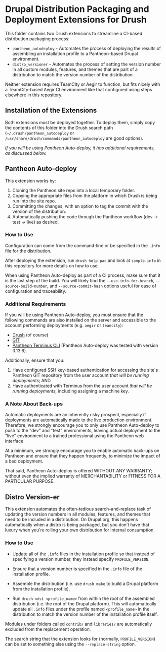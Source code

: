 # Drupal Distribution Packaging and Deployment Extensions for Drush
This folder contains two Drush extensions to streamline a CI-based distribution
packaging process:

- `pantheon_autodeploy` - Automates the process of deploying the results of
  assembling an installation profile to a Pantheon-based Drupal environment.
- `distro_versioner` - Automates the process of setting the version number in
  all custom modules, features, and themes that are part of a distribution to
  match the version number of the distribution.

Neither extension requires TeamCity or Aegir to function, but fits nicely with
a TeamCity-based Aegir CI environment like that configured using steps elsewhere
in this repository.

## Installation of the Extensions
Both extensions must be deployed together. To deploy them, simply copy the
contents of this folder into the Drush search path
(`~/.drush/pantheon_autodeploy` or
`/usr/share/drush/commands/pantheon_autodeploy` are good options).

_If you will be using Pantheon Auto-deploy, it has additional requirements, as
discussed below._

## Pantheon Auto-deploy
This extension works by:
1. Cloning the Pantheon site repo into a local temporary folder.
2. Copying the appropriate files from the platform in which Drush is being run
   into the site repo.
3. Committing the changes, with an option to tag the commit with the version of
   the distribution.
4. Automatically pushing the code through the Pantheon workflow
  (dev -> test -> live) as desired.

### How to Use
Configuration can come from the command-line or be specified in the `.info` file
for the distribution.

After deploying the extension, run `drush help pad` and look at `sample.info` in
this repository for more details on how to use.

When using Pantheon Auto-deploy as part of a CI process, make sure that it is
the last step of the build. You will likely find the `--use-info-for-branch`,
`--source-build-number`, and `--source-commit-hash` options useful for ease
of configuration and traceability.

### Additional Requirements
If you will be using Pantheon Auto-deploy, you must ensure that the following
commands are also installed on the server and accessible to the account
performing deployments (e.g. `aegir` or `teamcity`):
- [Drush](http://www.drush.org/en/master/) (of course)
- [GIT](https://git-scm.com/)
- [Pantheon Terminus CLI](https://github.com/pantheon-systems/terminus)
   (Pantheon Auto-deploy was tested with version 0.13.6).

Additionally, ensure that you:
1. Have configured SSH key-based authentication for accessing the site's
   Pantheon GIT repository from the user account _that will be running
   deployments_; AND
2. Have authenticated with Terminus from the user account _that will be running
   deployments,_ including assigning a machine key.

### A Note About Back-ups
Automatic deployments are an inherently risky prospect, especially if
deployments are automatically made to the live production environment.
Therefore, we strongly encourage you to only use Pantheon Auto-deploy to push to
the "dev" and "test" environments, leaving actual deployment to the "live"
environment to a trained professional using the Pantheon web interface.

At a minimum, we strongly encourage you to enable automatic back-ups on
Pantheon and ensure that they happen frequently, to minimize the impact of a
bad deployment.

That said, Pantheon Auto-deploy is offered WITHOUT ANY WARRANTY; without even
the implied warranty of MERCHANTABILITY or FITNESS FOR A PARTICULAR PURPOSE.

## Distro Version-er
This extension automates the often-tedious search-and-replace task of updating
the version numbers in all modules, features, and themes that need to be
included in a distribution. On Drupal.org, this happens automatically when a
distro is being packaged, but you don't have that luxury when you're rolling
your own distribution for internal consumption.

### How to Use
- Update all of the `.info` files in the installation profile so that instead
  of specifying a version number, they instead specify `PROFILE_VERSION`.

- Ensure that a version number is specified in the `.info` file of the
  installation profile.

- Assemble the distribution (i.e. use `drush make` to build a Drupal platform
  from the installation profile).

- Run `drush vdst <profile_name>` from within the root of the assembled
  distribution (i.e. the root of the Drupal platform). This will automatically
  update all `.info` files under the profile named `<profile_name>` in the
  distribution to match the version number of the installation profile itself.

Modules under folders called `contrib/` and `libraries/` are automatically
excluded from the replacement operation.

The search string that the extension looks for (normally, `PROFILE_VERSION`) can
be set to something else using the `--replace-string` option.
